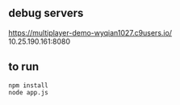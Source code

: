 ## debug servers
https://multiplayer-demo-wyqian1027.c9users.io/   
10.25.190.161:8080

## to run
```
npm install
node app.js

```

